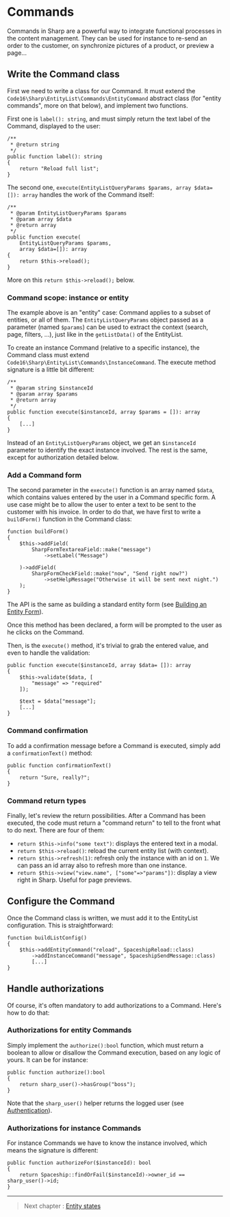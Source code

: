 # Commands

Commands in Sharp are a powerful way to integrate functional processes in the content management. They can be used for instance to re-send an order to the customer, on synchronize pictures of a product, or preview a page...

## Write the Command class

First we need to write a class for our Command. It must extend the `Code16\Sharp\EntityList\Commands\EntityCommand` abstract class (for "entity commands", more on that below), and implement two functions. 

First one is `label(): string`, and must simply return the text label of the Command, displayed to the user:

    /**
     * @return string
     */
    public function label(): string
    {
        return "Reload full list";
    }

The second one, `execute(EntityListQueryParams $params, array $data=[]): array` handles the work of the Command itself:

    /**
     * @param EntityListQueryParams $params
     * @param array $data
     * @return array
     */
    public function execute(
        EntityListQueryParams $params, 
        array $data=[]): array
    {
        return $this->reload();
    }

More on this `return $this->reload();` below.


### Command scope: instance or entity

The example above is an "entity" case: Command applies to a subset of entities, or all of them. The `EntityListQueryParams` object passed as a parameter (named `$params`) can be used to extract the context (search, page, filters, ...), just like in the `getListData()` of the EntityList.

To create an instance Command (relative to a specific instance), the Command class must extend `Code16\Sharp\EntityList\Commands\InstanceCommand`. The execute method signature is a little bit different:

    /**
     * @param string $instanceId
     * @param array $params
     * @return array
     */
    public function execute($instanceId, array $params = []): array
    {
        [...]
    }

Instead of an `EntityListQueryParams` object, we get an `$instanceId` parameter to identify the exact instance involved. The rest is the same, except for authorization detailed below.


### Add a Command form

The second parameter in the `execute()` function is an array named `$data`, which contains values entered by the user in a Command specific form. A use case might be to allow the user to enter a text to be sent to the customer with his invoice. In order to do that, we have first to write a `buildForm()` function in the Command class:

    function buildForm()
    {
        $this->addField(
            SharpFormTextareaField::make("message")
                ->setLabel("Message")

        )->addField(
            SharpFormCheckField::make("now", "Send right now?")
                ->setHelpMessage("Otherwise it will be sent next night.")
        );
    }

The API is the same as building a standard entity form (see [Building an Entity Form](building-entity-form.md)).

Once this method has been declared, a form will be prompted to the user as he clicks on the Command.

Then, is the `execute()` method, it's trivial to grab the entered value, and even to handle the validation:

    public function execute($instanceId, array $data= []): array
    {
        $this->validate($data, [
            "message" => "required"
        ]);
        
        $text = $data["message"];
        [...]
    }


### Command confirmation

To add a confirmation message before a Command is executed, simply add a `confirmationText()` method:

    public function confirmationText()
    {
        return "Sure, really?";
    }


### Command return types

Finally, let's review the return possibilities. After a Command has been executed, the code must return a "command return" to tell to the front what to do next. There are four of them:

- `return $this->info("some text")`: displays the entered text in a modal.
- `return $this->reload()`: reload the current entity list (with context).
- `return $this->refresh(1)`: refresh only the instance with an id on `1`. We can pass an id array also to refresh more than one instance.
- `return $this->view("view.name", ["some"=>"params"])`: display a  view right in Sharp. Useful for page previews.



## Configure the Command

Once the Command class is written, we must add it to the EntityList configuration. This is straightforward:

    function buildListConfig()
    {
        $this->addEntityCommand("reload", SpaceshipReload::class)
            ->addInstanceCommand("message", SpaceshipSendMessage::class)
            [...]
    }



## Handle authorizations

Of course, it's often mandatory to add authorizations to a Command. Here's how to do that:


### Authorizations for entity Commands

Simply implement the `authorize():bool` function, which must return a boolean to allow or disallow the Command execution, based on any logic of yours. It can be for instance:

    public function authorize():bool
    {
        return sharp_user()->hasGroup("boss");
    }

Note that the `sharp_user()` helper returns the logged user (see [Authentication](authentication.md)).


### Authorizations for instance Commands

For instance Commands we have to know the instance involved, which means the signature is different:

    public function authorizeFor($instanceId): bool
    {
        return Spaceship::findOrFail($instanceId)->owner_id == sharp_user()->id;
    }

---

> Next chapter : [Entity states](entity-states.md)